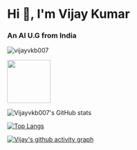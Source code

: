 # Hi 👋, I'm Vijay Kumar
### An AI U.G from India

<p align="left">
  <img src="https://komarev.com/ghpvc/?username=vijayvkb007&label=Profile%20views&color=0e75b6&style=flat" alt="vijayvkb007" />
</p>

<p align="left">
  <img src="https://avatars.githubusercontent.com/u/79037722?v=4" width="100px;" alt=""/> 
</p>

![Vijayvkb007's GitHub stats](https://github-readme-stats.vercel.app/api?username=Vijayvkb007&show_icons=true&theme=radical)

[![Top Langs](https://github-readme-stats.vercel.app/api/top-langs/?username=Vijayvkb007&layout=compact&theme=radical)](https://github.com/Vijayvkb007/github-readme-stats)

[![Vijay's github activity graph](https://github-readme-activity-graph.vercel.app/graph?username=Vijayvkb007&bg_color=1F222E&color=F8D866&line=F85D7F&point=FFFFFF&hide_border=true)](https://github.com/Vijayvkb007/github-readme-activity-graph)
